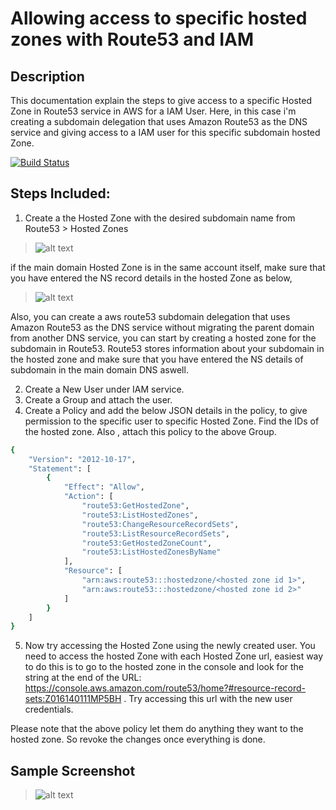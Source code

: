 # Allowing access to specific hosted zones with Route53 and IAM
## Description

This documentation explain the steps to give access to a specific Hosted Zone in Route53 service in AWS for a IAM User. Here, in this case i'm creating a subdomain delegation that uses Amazon Route53 as the DNS service and giving access to a IAM user for this specific subdomain hosted Zone.

[![Build Status](https://travis-ci.org/joemccann/dillinger.svg?branch=master)](https://travis-ci.org/joemccann/dillinger)

## Steps Included:

1. Create a the Hosted Zone with the desired subdomain name from Route53 > Hosted Zones

>![alt text](https://i.ibb.co/xFxpdWj/Screenshot-from-2022-02-13-23-05-52.png)

if the main domain Hosted Zone is in the same account itself, make sure that you have entered the NS record details in the hosted Zone as below,

>![alt text](https://i.ibb.co/r2wzPVF/DNS-ZONE.png)

Also, you can create a aws route53 subdomain delegation that uses Amazon Route53 as the DNS service without migrating the parent domain from another DNS service, you can start by creating a hosted zone for the subdomain in Route53. Route53 stores information about your subdomain in the hosted zone and make sure that you have entered the NS details of subdomain in the main domain DNS aswell.



2. Create a New User under IAM service.
3. Create a Group and attach the user.
4. Create a Policy and add the below JSON details in the policy, to give permission to the specific user to specific Hosted Zone. Find the IDs of the hosted zone. Also , attach this policy to the above Group.

```sh
{
    "Version": "2012-10-17",
    "Statement": [
        {
            "Effect": "Allow",
            "Action": [
                "route53:GetHostedZone",
                "route53:ListHostedZones",
                "route53:ChangeResourceRecordSets",
                "route53:ListResourceRecordSets",
                "route53:GetHostedZoneCount",
                "route53:ListHostedZonesByName"
            ],
            "Resource": [
                "arn:aws:route53:::hostedzone/<hosted zone id 1>",
                "arn:aws:route53:::hostedzone/<hosted zone id 2>"
            ]
        }
    ]
}
```



5. Now try accessing the Hosted Zone using the newly created user. You need to access the hosted Zone with each Hosted Zone url, easiest way to do this is to go to the hosted zone in the console and look for the string at the end of the URL: https://console.aws.amazon.com/route53/home?#resource-record-sets:Z016140111MP5BH . Try accessing this url with the new user credentials.

Please note that the above policy let them do anything they want to the hosted zone. So revoke the changes once everything is done.

## Sample Screenshot

>![alt text](https://i.ibb.co/yBF7yWh/screenshot1.png)
